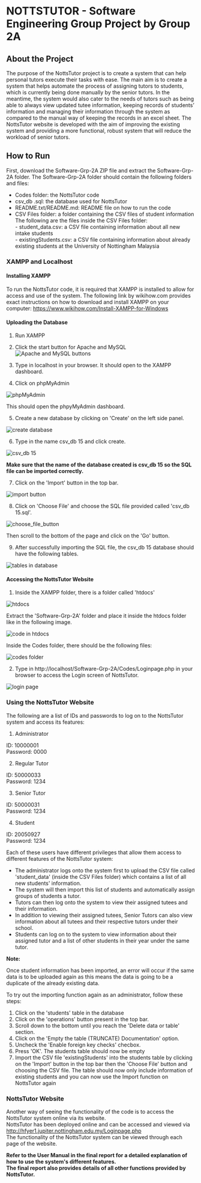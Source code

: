 # NOTTSTUTOR - Software Engineering Group Project by Group 2A

## About the Project

The purpose of the NottsTutor project is to create a system that can help personal tutors execute their tasks with ease. The main aim is to create a system that helps automate the process of assigning tutors to students, which is currently being done manually by the senior tutors. In the meantime, the system would also cater to the needs of tutors such as being able to always view updated tutee information, keeping records of students’ information and managing their information through the system as compared to the manual way of keeping the records in an excel sheet. The NottsTutor website is developed with the aim of improving the existing system and providing a more functional, robust system that will reduce the workload of senior tutors.

## How to Run

First, download the Software-Grp-2A ZIP file and extract the Software-Grp-2A folder.
The Software-Grp-2A folder should contain the following folders and files:

- Codes folder: the NottsTutor code
- csv_db .sql: the database used for NottsTutor
- README.txt/README.md: README file on how to run the code
- CSV Files folder: a folder containing the CSV files of student information  
    The following are the files inside the CSV Files folder:  
      - student_data.csv: a CSV file containing information about all new intake students  
      - existingStudents.csv: a CSV file containing information about already existing students at the University of Nottingham Malaysia  


### XAMPP and Localhost

#### Installing XAMPP
To run the NottsTutor code, it is required that XAMPP is installed to allow for access and use of the system.
The following link by wikihow.com provides exact instructions on how to download and install XAMPP on your computer:
https://www.wikihow.com/Install-XAMPP-for-Windows

#### Uploading the Database
1. Run XAMPP

2. Click the start button for Apache and MySQL
![Apache and MySQL buttons](https://i.imgur.com/hH2ANWs.jpg)

3. Type in localhost in your browser. It should open to the XAMPP dashboard.

4. Click on phpMyAdmin

![phpMyAdmin](https://i.imgur.com/OM2mY80.jpg)

This should open the phpyMyAdmin dashboard.

5. Create a new database by clicking on 'Create' on the left side panel.

![create database](https://user-images.githubusercontent.com/62388054/115763638-57a47f00-a3ad-11eb-9753-931d514a77ba.png)

6. Type in the name csv_db 15 and click create.

![csv_db 15](https://user-images.githubusercontent.com/62388054/115763966-ad792700-a3ad-11eb-8ccb-114068351d51.png)

**Make sure that the name of the database created is csv_db 15 so the SQL file can be imported correctly.**

7. Click on the 'Import' button in the top bar.

![import button](https://i.imgur.com/27SMYQb.jpg)

8. Click on 'Choose File' and choose the SQL file provided called 'csv_db 15.sql'.

![choose_file_button](https://i.imgur.com/Gr1RKpm.jpg)

Then scroll to the bottom of the page and click on the 'Go' button.

9. After successfully importing the SQL file, the csv_db 15 database should have the following tables.

![tables in database](https://i.imgur.com/ATAKNow.jpg)

#### Accessing the NottsTutor Website
1. Inside the XAMPP folder, there is a folder called 'htdocs'

![htdocs](https://i.imgur.com/8lSZi4M.jpg)

Extract the 'Software-Grp-2A' folder and place it inside the htdocs folder like in the following image.

![code in htdocs](https://i.imgur.com/gDUZlE0.jpg)

Inside the Codes folder, there should be the following files:

![codes folder](https://i.imgur.com/XEpqMHk.jpg)

2. Type in http://localhost/Software-Grp-2A/Codes/Loginpage.php in your browser to access the Login screen of NottsTutor.

![login page](https://i.imgur.com/tqWSNGD.png)

### Using the NottsTutor Website

The following are a list of IDs and passwords to log on to the NottsTutor system and access its features:

1. Administrator

ID: 10000001  
Password: 0000

2. Regular Tutor

ID: 50000033  
Password: 1234

3. Senior Tutor

ID: 50000031  
Password: 1234

4. Student

ID: 20050927  
Password: 1234

Each of these users have different privileges that allow them access to different features of the NottsTutor system:

- The administrator logs onto the system first to upload the CSV file called 'student_data' (inside the CSV Files folder) which contains a list of all new students' information.
- The system will then import this list of students and automatically assign groups of students a tutor.
- Tutors can then log onto the system to view their assigned tutees and their information.
- In addition to viewing their assigned tutees, Senior Tutors can also view information about all tutees and their respective tutors under their school.
- Students can log on to the system to view information about their assigned tutor and a list of other students in their year under the same tutor.

**Note:**

Once student information has been imported, an error will occur if the same data is to be uploaded again as this means the data is going to be a duplicate of the already existing data.  

To try out the importing function again as an administrator, follow these steps:

1. Click on the 'students' table in the database
2. Click on the 'operations' button present in the top bar.
3. Scroll down to the bottom until you reach the 'Delete data or table' section.
4. Click on the 'Empty the table (TRUNCATE) Documentation' option.
5. Uncheck the 'Enable foreign key checks' checbox.
6. Press 'OK'. The students table should now be empty
7. Import the CSV file 'existingStudents' into the students table by clicking on the 'Import' button in the top bar then the 'Choose File' button and choosing the CSV file.
The table should now only include information of existing students and you can now use the Import function on NottsTutor again

### NottsTutor Website

Another way of seeing the functionality of the code is to access the NottsTutor system online via its website.  
NottsTutor has been deployed online and can be accessed and viewed via http://hfyer1.jupiter.nottingham.edu.my/Loginpage.php  
The functionality of the NottsTutor system can be viewed through each page of the website.

**Refer to the User Manual in the final report for a detailed explanation of how to use the system's different features.**  
**The final report also provides details of all other functions provided by NottsTutor.**
